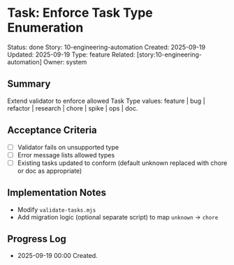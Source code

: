 # Task: Enforce Task Type Enumeration
Status: done
Story: 10-engineering-automation
Created: 2025-09-19
Updated: 2025-09-19
Type: feature
Related: [story:10-engineering-automation]
Owner: system

## Summary
Extend validator to enforce allowed Task Type values: feature | bug | refactor | research | chore | spike | ops | doc.

## Acceptance Criteria
- [ ] Validator fails on unsupported type
- [ ] Error message lists allowed types
- [ ] Existing tasks updated to conform (default unknown replaced with chore or doc as appropriate)

## Implementation Notes
- Modify `validate-tasks.mjs`
- Add migration logic (optional separate script) to map `unknown` -> `chore`

## Progress Log
- 2025-09-19 00:00 Created.
